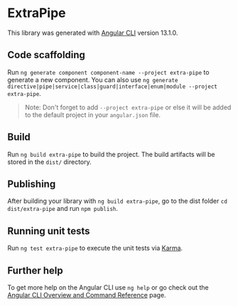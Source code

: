# ExtraPipe

This library was generated with [Angular CLI](https://github.com/angular/angular-cli) version 13.1.0.

## Code scaffolding

Run `ng generate component component-name --project extra-pipe` to generate a new component. You can also use `ng generate directive|pipe|service|class|guard|interface|enum|module --project extra-pipe`.
> Note: Don't forget to add `--project extra-pipe` or else it will be added to the default project in your `angular.json` file. 

## Build

Run `ng build extra-pipe` to build the project. The build artifacts will be stored in the `dist/` directory.

## Publishing

After building your library with `ng build extra-pipe`, go to the dist folder `cd dist/extra-pipe` and run `npm publish`.

## Running unit tests

Run `ng test extra-pipe` to execute the unit tests via [Karma](https://karma-runner.github.io).

## Further help

To get more help on the Angular CLI use `ng help` or go check out the [Angular CLI Overview and Command Reference](https://angular.io/cli) page.
